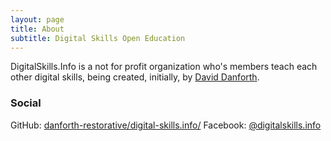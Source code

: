 ```yaml
---
layout: page
title: About
subtitle: Digital Skills Open Education
---
```


DigitalSkills.Info is a not for profit organization who's members teach each other digital skills, being created, initially, by [David Danforth](https://danforth-restorative.com).

### Social

GitHub: [danforth-restorative/digital-skills.info/](https://github.com/danforth-restorative/digitalskills.info)
Facebook: [@digitalskills.info](https://www.facebook.com/digitalskills.info)
